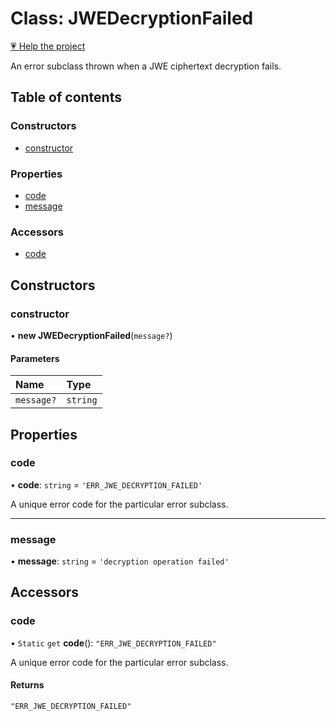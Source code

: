 # Class: JWEDecryptionFailed

[💗 Help the project](https://github.com/sponsors/panva)

An error subclass thrown when a JWE ciphertext decryption fails.

## Table of contents

### Constructors

- [constructor](util_errors.JWEDecryptionFailed.md#constructor)

### Properties

- [code](util_errors.JWEDecryptionFailed.md#code)
- [message](util_errors.JWEDecryptionFailed.md#message)

### Accessors

- [code](util_errors.JWEDecryptionFailed.md#code-1)

## Constructors

### constructor

• **new JWEDecryptionFailed**(`message?`)

#### Parameters

| Name | Type |
| :------ | :------ |
| `message?` | `string` |

## Properties

### code

• **code**: `string` = `'ERR_JWE_DECRYPTION_FAILED'`

A unique error code for the particular error subclass.

___

### message

• **message**: `string` = `'decryption operation failed'`

## Accessors

### code

• `Static` `get` **code**(): ``"ERR_JWE_DECRYPTION_FAILED"``

A unique error code for the particular error subclass.

#### Returns

``"ERR_JWE_DECRYPTION_FAILED"``
